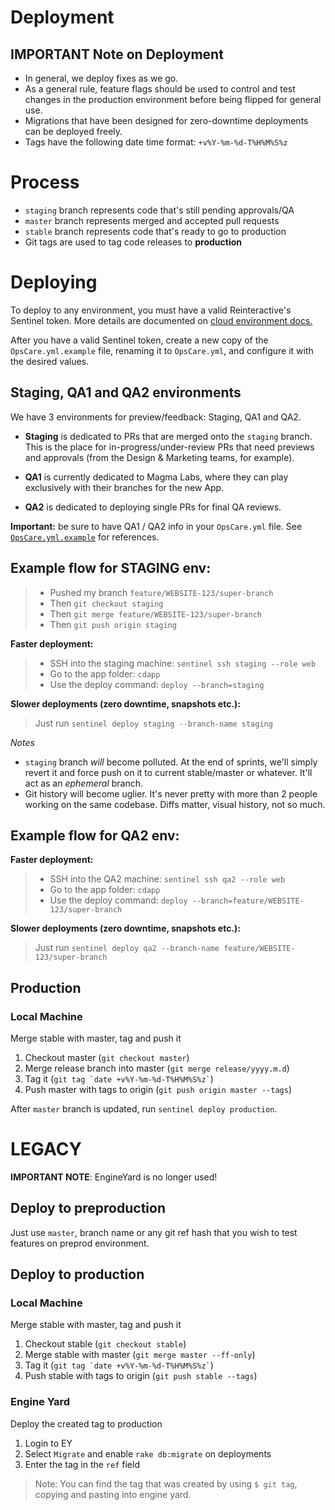# Deployment

## IMPORTANT Note on Deployment

- In general, we deploy fixes as we go.
- As a general rule, feature flags should be used to control and test changes in the production environment before being flipped for general use.
- Migrations that have been designed for zero-downtime deployments can be deployed freely.
- Tags have the following date time format: `+v%Y-%m-%d-T%H%M%S%z`

# Process

- `staging` branch represents code that's still pending approvals/QA
- `master` branch represents merged and accepted pull requests
- `stable` branch represents code that's ready to go to production
- Git tags are used to tag code releases to **production**


# Deploying

To deploy to any environment, you must have a valid Reinteractive's Sentinel token. More details are documented on [cloud environment docs.](cloud-environments.md)

After you have a valid Sentinel token, create a new copy of the `OpsCare.yml.example` file, renaming it to `OpsCare.yml`, and configure it with the desired values.

## Staging, QA1 and QA2 environments

We have 3 environments for preview/feedback: Staging, QA1 and QA2.

- **Staging** is dedicated to PRs that are merged onto the `staging` branch. This is the place for in-progress/under-review PRs that need previews and approvals (from the Design & Marketing teams, for example).

- **QA1** is currently dedicated to Magma Labs, where they can play exclusively with their branches for the new App.

- **QA2** is dedicated to deploying single PRs for final QA reviews.

**Important:** be sure to have QA1 / QA2 info in your `OpsCare.yml` file. See [`OpsCare.yml.example`](https://github.com/fameandpartners/website/blob/master/OpsCare.yml.example) for references.

## Example flow for STAGING env:

> - Pushed my branch `feature/WEBSITE-123/super-branch`
> - Then `git checkout staging`
> - Then `git merge feature/WEBSITE-123/super-branch`
> - Then `git push origin staging`

**Faster deployment:**

> - SSH into the staging machine: `sentinel ssh staging --role web`
> - Go to the app folder: `cdapp`
> - Use the deploy command: `deploy --branch=staging`

**Slower deployments (zero downtime, snapshots etc.):**

> Just run `sentinel deploy staging --branch-name staging`

*_Notes_*

- `staging` branch *will* become polluted. At the end of sprints, we'll simply revert it and force push on it to current stable/master or whatever. It'll act as an *ephemeral* branch.
- Git history will become uglier. It's never pretty with more than 2 people working on the same codebase. Diffs matter, visual history, not so much.

## Example flow for QA2 env:

**Faster deployment:**

> - SSH into the QA2 machine: `sentinel ssh qa2 --role web`
> - Go to the app folder: `cdapp`
> - Use the deploy command: `deploy --branch=feature/WEBSITE-123/super-branch`

**Slower deployments (zero downtime, snapshots etc.):**

> Just run `sentinel deploy qa2 --branch-name feature/WEBSITE-123/super-branch`


## Production

### Local Machine

Merge stable with master, tag and push it

1. Checkout master (`git checkout master`)
1. Merge release branch into master (`git merge release/yyyy.m.d`)
1. Tag it (`` git tag `date +v%Y-%m-%d-T%H%M%S%z` ``)
1. Push master with tags to origin (`git push origin master --tags`)

After `master` branch is updated, run `sentinel deploy production`.

# LEGACY

**IMPORTANT NOTE**: EngineYard is no longer used!

## Deploy to preproduction

Just use `master`, branch name or any git ref hash that you wish to test features on preprod environment.

## Deploy to production

### Local Machine

Merge stable with master, tag and push it

1. Checkout stable (`git checkout stable`)
1. Merge stable with master (`git merge master --ff-only`)
1. Tag it (`` git tag `date +v%Y-%m-%d-T%H%M%S%z` ``)
1. Push stable with tags to origin (`git push stable --tags`)

### Engine Yard

Deploy the created tag to production

1. Login to EY
1. Select `Migrate` and enable `rake db:migrate` on deployments
1. Enter the tag in the `ref` field

> Note: You can find the tag that was created by using `$ git tag`, copying and pasting into engine yard.
